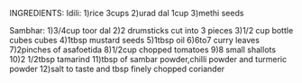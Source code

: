 INGREDIENTS:
Idili:
1)rice 3cups
2)urad dal 1cup
3)methi seeds

Sambhar:
1)3/4cup toor dal
2)2 drumsticks cut into 3 pieces
3)1/2 cup bottle cubes cubes
4)1tbsp mustard seeds
5)1tbsp oil
6)6to7 curry leaves
7)2pinches of asafoetida
8)1/2cup chopped tomatoes
9)8 small shallots
10)2 1/2tbsp tamarind
11)tbsp of sambar powder,chilli powder and turmeric powder
12)salt to taste and tbsp finely chopped coriander